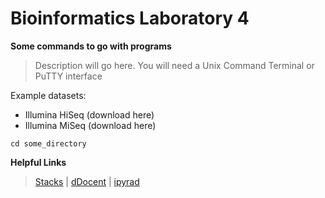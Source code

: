 # Bioinformatics Laboratory 4

**Some commands to go with programs**
>Description will go here.
You will need a Unix Command Terminal or PuTTY interface

Example datasets: 

* Illumina HiSeq (download here)
* Illumina MiSeq (download here)


```
cd some_directory
```


**Helpful Links**
>[Stacks](https://catchenlab.life.illinois.edu/stacks/) | [dDocent](https://www.ddocent.com/) | [ipyrad](https://ipyrad.readthedocs.io/en/master/)
